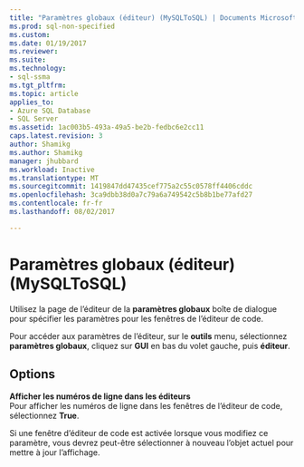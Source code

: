 ```yaml
---
title: "Paramètres globaux (éditeur) (MySQLToSQL) | Documents Microsoft"
ms.prod: sql-non-specified
ms.custom: 
ms.date: 01/19/2017
ms.reviewer: 
ms.suite: 
ms.technology:
- sql-ssma
ms.tgt_pltfrm: 
ms.topic: article
applies_to:
- Azure SQL Database
- SQL Server
ms.assetid: 1ac003b5-493a-49a5-be2b-fedbc6e2cc11
caps.latest.revision: 3
author: Shamikg
ms.author: Shamikg
manager: jhubbard
ms.workload: Inactive
ms.translationtype: MT
ms.sourcegitcommit: 1419847dd47435cef775a2c55c0578ff4406cddc
ms.openlocfilehash: 3ca9dbb38d0a7c79a6a749542c5b8b1be77afd27
ms.contentlocale: fr-fr
ms.lasthandoff: 08/02/2017

---
```

# <a name="global-settings-editor-mysqltosql"></a>Paramètres globaux (éditeur) (MySQLToSQL)
Utilisez la page de l’éditeur de la **paramètres globaux** boîte de dialogue pour spécifier les paramètres pour les fenêtres de l’éditeur de code.  
  
Pour accéder aux paramètres de l’éditeur, sur le **outils** menu, sélectionnez **paramètres globaux**, cliquez sur **GUI** en bas du volet gauche, puis **éditeur**.  
  
## <a name="options"></a>Options  
**Afficher les numéros de ligne dans les éditeurs**  
Pour afficher les numéros de ligne dans les fenêtres de l’éditeur de code, sélectionnez **True**.  
  
Si une fenêtre d’éditeur de code est activée lorsque vous modifiez ce paramètre, vous devrez peut-être sélectionner à nouveau l’objet actuel pour mettre à jour l’affichage.  
  

